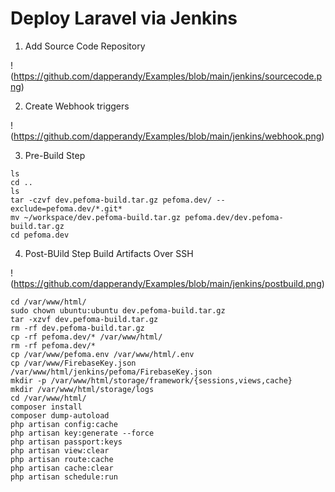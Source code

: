 # Deploy Laravel via Jenkins

1. Add Source Code Repository

!(https://github.com/dapperandy/Examples/blob/main/jenkins/sourcecode.png)

2. Create Webhook triggers

!(https://github.com/dapperandy/Examples/blob/main/jenkins/webhook.png)

3. Pre-Build Step

```
ls
cd .. 
ls
tar -czvf dev.pefoma-build.tar.gz pefoma.dev/ --exclude=pefoma.dev/*.git*
mv ~/workspace/dev.pefoma-build.tar.gz pefoma.dev/dev.pefoma-build.tar.gz
cd pefoma.dev
```

4. Post-BUild Step Build Artifacts Over SSH

!(https://github.com/dapperandy/Examples/blob/main/jenkins/postbuild.png)

```
cd /var/www/html/
sudo chown ubuntu:ubuntu dev.pefoma-build.tar.gz
tar -xzvf dev.pefoma-build.tar.gz
rm -rf dev.pefoma-build.tar.gz
cp -rf pefoma.dev/* /var/www/html/
rm -rf pefoma.dev/*
cp /var/www/pefoma.env /var/www/html/.env
cp /var/www/FirebaseKey.json /var/www/html/jenkins/pefoma/FirebaseKey.json
mkdir -p /var/www/html/storage/framework/{sessions,views,cache}
mkdir /var/www/html/storage/logs
cd /var/www/html/
composer install
composer dump-autoload
php artisan config:cache
php artisan key:generate --force
php artisan passport:keys
php artisan view:clear
php artisan route:cache
php artisan cache:clear
php artisan schedule:run
```

